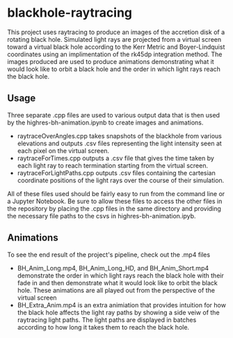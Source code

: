 # blackhole-raytracing 

This project uses raytracing to produce an images of the accretion disk of a rotating black hole. Simulated light rays are projected from a virtual screen toward a virtual black hole according to the Kerr Metric and Boyer-Lindquist coordinates using an implimentation of the rk45dp integration method. The images produced are used to produce animations demonstrating what it would look like to orbit a black hole and the order in which light rays reach the black hole.

## Usage

Three separate .cpp files are used to various output data that is then used by the highres-bh-animation.ipynb to create images and animations.
- raytraceOverAngles.cpp takes snapshots of the blackhole from various elevations and outputs .csv files representing the light intensity seen at each pixel on the virtual screen.
- raytraceForTimes.cpp outputs a .csv file that gives the time taken by each light ray to reach termination starting from the virtual screen.
- raytraceForLightPaths.cpp outputs .csv files containing the cartesian coordinate positions of the light rays over the course of their simulation.

 All of these files used should be fairly easy to run from the command line or a Jupyter Notebook. Be sure to allow these files to access the other files in the repository by placing the .cpp files in the same directory and providing the necessary file paths to the csvs in highres-bh-animation.ipyb.
 
## Animations

To see the end result of the project's pipeline, check out the .mp4 files
- BH_Anim_Long.mp4, BH_Anim_Long_HD, and BH_Anim_Short.mp4 demonstrate the order in which light rays reach the black hole with their fade in and then demonstrate what it would look like to orbit the black hole. These animations are all played out from the perspective of the virtual screen
- BH_Extra_Anim.mp4 is an extra animiation that provides intuition for how the black hole affects the light ray paths by showing a side veiw of the raytracing light paths. The light paths are displayed in batches according to how long it takes them to reach the black hole.
